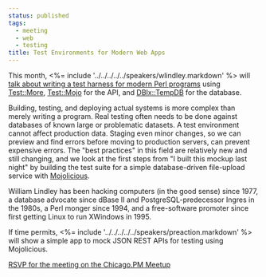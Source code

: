 ```yaml
---
status: published
tags:
  - meeting
  - web
  - testing
title: Test Environments for Modern Web Apps
---
```


This month, <%= include '../../../../../speakers/wlindley.markdown' %> will
[talk about writing a test harness for modern Perl programs](https://www.meetup.com/ChicagoPM/events/238505149/)
using [Test::More](http://metacpan.org/pod/Test::More),
[Test::Mojo](http://mojolicious.org/perldoc/Test/Mojo) for the API, and
[DBIx::TempDB](https://metacpan.org/pod/DBIx::TempDB) for the
database.

Building, testing, and deploying actual systems is more complex than
merely writing a program. Real testing often needs to be done against
databases of known large or problematic datasets. A test environment
cannot affect production data. Staging even minor changes, so we can
preview and find errors before moving to production servers, can prevent
expensive errors. The "best practices" in this field are relatively new
and still changing, and we look at the first steps from "I built this
mockup last night" by building the test suite for a simple
database-driven file-upload service with
[Mojolicious](http://mojolicious.org).

William Lindley has been hacking computers (in the good sense) since
1977, a database advocate since dBase II and PostgreSQL-predecessor
Ingres in the 1980s, a Perl monger since 1994, and a free-software
promoter since first getting Linux to run XWindows in 1995.

If time permits, <%= include '../../../../../speakers/preaction.markdown' %> will
show a simple app to mock JSON REST APIs for testing using Mojolicious.

[RSVP for the meeting on the Chicago.PM
Meetup](https://www.meetup.com/ChicagoPM/events/238505149/)

